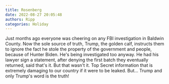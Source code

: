```yaml
---
title: Rosenberg
date: 2022-08-27 20:05:48
authors: Ripp
categories: Holiday
---
```


 Just months ago everyone was cheering on any FBI investigation in Baldwin County.  Now the sole source of truth, Trump, the golden calf, instructs them to ignore the fact he stole the property of the government and people, because of Hunter Biden. He's being investigated too anyway.  He had his lawyer sign a statement, after denying the first batch they eventually returned, said that's it.  But that wasn't it.  Top Secret information that is extremely damaging to our country if it were to be leaked.  But... Trump and only Trump's word is the truth!
